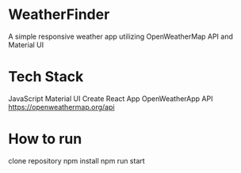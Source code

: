 # WeatherFinder
A simple responsive weather app utilizing OpenWeatherMap API and Material UI

# Tech Stack

JavaScript
Material UI
Create React App
OpenWeatherApp API https://openweathermap.org/api

# How to run

clone repository
npm install
npm run start

